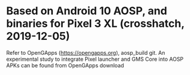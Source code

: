 # Based on Android 10 AOSP, and binaries for Pixel 3 XL (crosshatch, 2019-12-05)
Refer to OpenGApps (https://opengapps.org), aosp_build git.
An experimental study to integrate Pixel launcher and GMS Core into AOSP
APKs can be found from OpenGApps download
